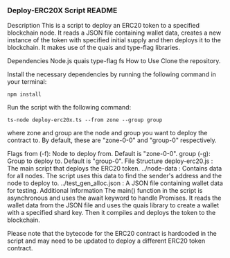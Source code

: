 ### Deploy-ERC20X Script README
Description
This is a script to deploy an ERC20 token to a specified blockchain node. It reads a JSON file containing wallet data, creates a new instance of the token with specified initial supply and then deploys it to the blockchain. It makes use of the quais and type-flag libraries.

Dependencies
Node.js
quais
type-flag
fs
How to Use
Clone the repository.

Install the necessary dependencies by running the following command in your terminal:

```
npm install
```
Run the script with the following command:

```
ts-node deploy-erc20x.ts --from zone --group group
```
where zone and group are the node and group you want to deploy the contract to. By default, these are "zone-0-0" and "group-0" respectively.

Flags
from (-f): Node to deploy from. Default is "zone-0-0".
group (-g): Group to deploy to. Default is "group-0".
File Structure
deploy-erc20.js : The main script that deploys the ERC20 token.
../node-data : Contains data for all nodes. The script uses this data to find the sender's address and the node to deploy to.
../test_gen_alloc.json : A JSON file containing wallet data for testing.
Additional Information
The main() function in the script is asynchronous and uses the await keyword to handle Promises. It reads the wallet data from the JSON file and uses the quais library to create a wallet with a specified shard key. Then it compiles and deploys the token to the blockchain.

Please note that the bytecode for the ERC20 contract is hardcoded in the script and may need to be updated to deploy a different ERC20 token contract.